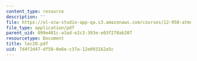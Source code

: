 ```yaml
---
content_type: resource
description: ''
file: https://ol-ocw-studio-app-qa.s3.amazonaws.com/courses/12-950-atmospheric-and-oceanic-modeling-spring-2004/7d4f2d47df580e6ec37a12e093162a5c_lec20.pdf
file_type: application/pdf
parent_uid: 099e401c-a3ad-e2c3-393e-e03f278ab207
resourcetype: Document
title: lec20.pdf
uid: 7d4f2d47-df58-0e6e-c37a-12e093162a5c
---
```

